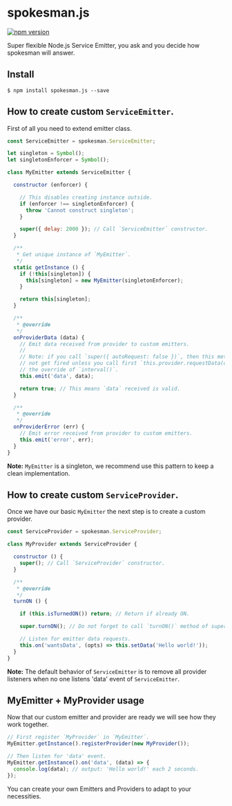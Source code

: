 # spokesman.js

[![npm version](https://badge.fury.io/js/spokesman.js.svg)](https://badge.fury.io/js/spokesman.js)

Super flexible Node.js Service Emitter, you ask and you decide how spokesman will answer.

## Install

```
$ npm install spokesman.js --save
```

## How to create custom `ServiceEmitter`.

First of all you need to extend emitter class.

```javascript
const ServiceEmitter = spokesman.ServiceEmitter;

let singleton = Symbol();
let singletonEnforcer = Symbol();

class MyEmitter extends ServiceEmitter {

  constructor (enforcer) {

    // This disables creating instance outside.
    if (enforcer !== singletonEnforcer) {
      throw 'Cannot construct singleton';
    }

    super({ delay: 2000 }); // Call `ServiceEmitter` constructor.
  }

  /**
   * Get unique instance of `MyEmitter`.
   */
  static getInstance () {
    if (!this[singleton]) {
      this[singleton] = new MyEmitter(singletonEnforcer);
    }

    return this[singleton];
  }

  /**
   * @override
   */
  onProviderData (data) {
    // Emit data received from provider to custom emitters.
    //
    // Note: if you call `super({ autoRequest: false })`, then this method will
    // not get fired unless you call first `this.provider.requestData(opts)` in
    // the override of `interval()`.
    this.emit('data', data);

    return true; // This means `data` received is valid.
  }

  /**
   * @override
   */
  onProviderError (err) {
    // Emit error received from provider to custom emitters.
    this.emit('error', err);
  }
}
```

**Note:** `MyEmitter` is a singleton, we recommend use this pattern to keep a
clean implementation.

## How to create custom `ServiceProvider`.

Once we have our basic `MyEmitter` the next step is to create a custom provider.

```javascript
const ServiceProvider = spokesman.ServiceProvider;

class MyProvider extends ServiceProvider {

  constructor () {
    super(); // Call `ServiceProvider` constructor.
  }

  /**
   * @override
   */
  turnON () {

    if (this.isTurnedON()) return; // Return if already ON.

    super.turnON(); // Do not forget to call `turnON()` method of super class.

    // Listen for emitter data requests.
    this.on('wantsData', (opts) => this.setData('Hello world!'));
  }
}
```

**Note:** The default behavior of `ServiceEmitter` is to remove all provider
listeners when no one listens 'data' event of `ServiceEmitter`.

## MyEmitter + MyProvider usage

Now that our custom emitter and provider are ready we will see how they work
together.

```javascript
// First register `MyProvider` in `MyEmitter`.
MyEmitter.getInstance().registerProvider(new MyProvider());

// Then listen for 'data' event.
MyEmitter.getInstance().on('data', (data) => {
  console.log(data); // output: 'Hello world!' each 2 seconds.
});
```

You can create your own Emitters and Providers to adapt to your necessities.
